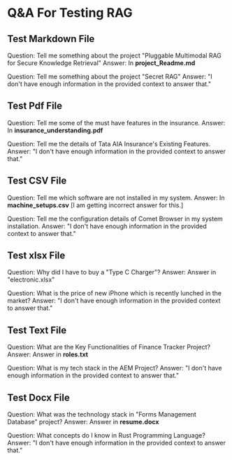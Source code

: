 # Q&A For Testing RAG

## Test Markdown File
Question: Tell me something about the project "Pluggable Multimodal RAG for Secure Knowledge Retrieval"
Answer: In **project_Readme.md**

Question: Tell me something about the project "Secret RAG"
Answer: "I don't have enough information in the provided context to answer that."

## Test Pdf File
Question: Tell me some of the must have features in the insurance.
Answer: In **insurance_understanding.pdf**

Question: Tell me the details of Tata AIA Insurance's Existing Features.
Answer: "I don't have enough information in the provided context to answer that."

## Test CSV File
Question: Tell me which software are not installed in my system.
Answer: In **machine_setups.csv** [I am getting incorrect answer for this.]

Question: Tell me the configuration details of Comet Browser in my system installation.
Answer: "I don't have enough information in the provided context to answer that."

## Test xlsx File
Question: Why did I have to buy a "Type C Charger"?
Answer: Answer in "electronic.xlsx"

Question: What is the price of new iPhone which is recently lunched in the market?
Answer: "I don't have enough information in the provided context to answer that."

## Test Text File
Question: What are the Key Functionalities of Finance Tracker Project?
Answer: Answer in **roles.txt**

Question: What is my tech stack in the AEM Project?
Answer: "I don't have enough information in the provided context to answer that."

## Test Docx File
Question: What was the technology stack in "Forms Management Database" project?
Answer: Answer in **resume.docx**

Question: What concepts do I know in Rust Programming Language?
Answer: "I don't have enough information in the provided context to answer that."